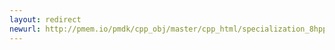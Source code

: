 ```yaml
---
layout: redirect
newurl: http://pmem.io/pmdk/cpp_obj/master/cpp_html/specialization_8hpp.html
---
```


